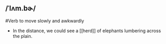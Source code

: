 ## /ˈlʌm.bɚ/  
#Verb
to move slowly and awkwardly 

- In the distance, we could see a [[herd]] of elephants lumbering across the plain.
